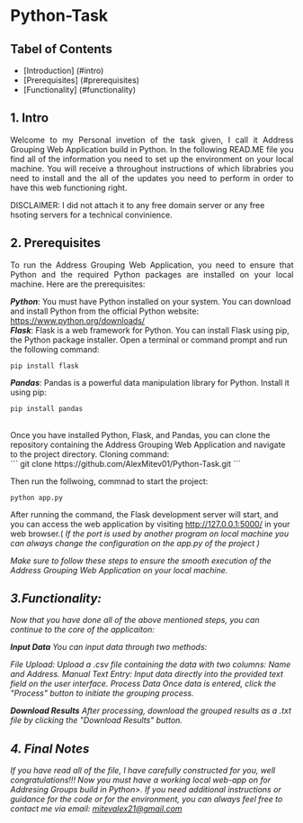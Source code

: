 # Python-Task

## Tabel of Contents
- [Introduction] (#intro)
- [Prerequisites] (#prerequisites)
- [Functionality] (#functionality)

## 1. Intro

<p align="justify">
Welcome to my Personal invetion of the task given, I call it Address Grouping Web Application build in Python. 
In the following READ.ME file you find all of the information you need to set up the environment on your local machine. 
You will receive a throughout instructions of which librabries you need to install and the all of the updates you need to perform in order to have this web functioning right. 

<div>DISCLAIMER:
I did not attach it to any free domain server or any free hsoting servers for a technical convinience.
</div>

## 2. Prerequisites
<p align="justify">
To run the Address Grouping Web Application, you need to ensure that Python and the required Python packages are installed on your local machine. Here are the prerequisites:

***Python***: You must have Python installed on your system. You can download and install Python from the official Python website: https://www.python.org/downloads/
<br>
***Flask***: Flask is a web framework for Python. You can install Flask using pip, the Python package installer. Open a terminal or command prompt and run the following command:
<br>
```
pip install flask
```

***Pandas***: Pandas is a powerful data manipulation library for Python. Install it using pip:
<br>
```
pip install pandas
```
<br>
Once you have installed Python, Flask, and Pandas, you can clone the repository containing the Address Grouping Web Application and navigate to the project directory. Cloning command: 

<br>
```
git clone https://github.com/AlexMitev01/Python-Task.git
```

Then run the follwoing, commnad to start the project: 
<br>
```
python app.py
```

After running the command, the Flask development server will start, and you can access the web application by visiting http://127.0.0.1:5000/ in your web browser.(
<i> If the port is used by another program on local machine you can always change the configuration on the app.py of the project <i> )


Make sure to follow these steps to ensure the smooth execution of the Address Grouping Web Application on your local machine.

## 3.Functionality:

Now that you have done all of the above mentioned steps, you can continue to the core of the applicaiton:

**Input Data**
You can input data through two methods:

File Upload: Upload a .csv file containing the data with two columns: Name and Address.
Manual Text Entry: Input data directly into the provided text field on the user interface.
Process Data
Once data is entered, click the "Process" button to initiate the grouping process.

**Download Results**
After processing, download the grouped results as a .txt file by clicking the "Download Results" button.

## 4. Final Notes

If you have read all of the file, I have carefully constructed for you, well congratulations!!! Now you must have a working local web-app on for Addresing Groups build in Python>. 
If you need additional instructions or guidance  for the code or for the environment, you can always feel free to contact me via email: mitevalex21@gmail.com



